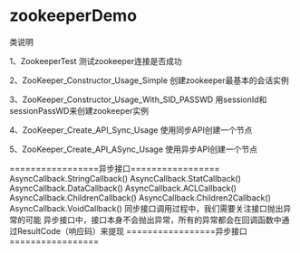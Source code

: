 # zookeeperDemo

类说明

1、ZookeeperTest                                 测试zookeeper连接是否成功

2、ZooKeeper_Constructor_Usage_Simple            创建zookeeper最基本的会话实例

3、ZooKeeper_Constructor_Usage_With_SID_PASSWD   用sessionId和sessionPassWD来创建zookeeper实例

4、ZooKeeper_Create_API_Sync_Usage               使用同步API创建一个节点

5、ZooKeeper_Create_API_ASync_Usage              使用异步API创建一个节点

=================异步接口=================
AsyncCallback.StringCallback()
AsyncCallback.StatCallback()
AsyncCallback.DataCallback()
AsyncCallback.ACLCallback()
AsyncCallback.ChildrenCallback()
AsyncCallback.Children2Callback()
AsyncCallback.VoidCallback()
同步接口调用过程中，我们需要关注接口抛出异常的可能
异步接口中，接口本身不会抛出异常，所有的异常都会在回调函数中通过ResultCode（响应码）来提现
=================异步接口=================

